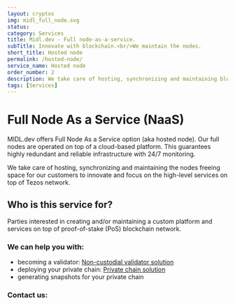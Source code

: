 ```yaml
---
layout: cryptos
img: midl_full_node.svg
status: 
category: Services
title: Midl.dev - Full node-as-a-service.
subTitle: Innovate with blockchain.<br/>We maintain the nodes.
short_title: Hosted node
permalink: /hosted-node/
service_name: Hosted node
order_number: 2
description: We take care of hosting, synchronizing and maintaining blockchain nodes for you.
tags: [Services]
---
```


# Full Node As a Service (NaaS)

MIDL.dev offers Full Node As a Service option (aka hosted node). Our full nodes are operated on top of a cloud-based platform. This guarantees highly redundant and reliable infrastructure with 24/7 monitoring. 

We take care of hosting, synchronizing and maintaining the nodes freeing space for our customers to innovate and focus on the high-level services on top of Tezos network.

## Who is this service for?
Parties interested in creating and/or maintaining a custom platform and services on top of proof-of-stake (PoS) blockchain network. 
<br>
### We can help you with:

* becoming a validator: [Non-custodial validator solution](/noncustodial-validator/)
* deploying your private chain: [Private chain solution](/private-chain/)
* generating snapshots for your private chain

<h3 class="href-orange-bg">Contact us: <a class="grey-link" href="mailto:{{site.email}}"><i class="fa fa-envelope-o"></i></a></h3>
